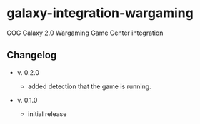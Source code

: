 # galaxy-integration-wargaming
GOG Galaxy 2.0 Wargaming Game Center integration

## Changelog

* v. 0.2.0
   * added detection that the game is running.

* v. 0.1.0
   * initial release

